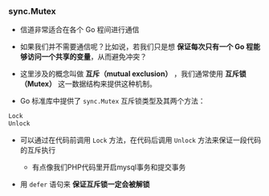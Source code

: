 ### sync.Mutex
* 信道非常适合在各个 Go 程间进行通信

* 如果我们并不需要通信呢？比如说，若我们只是想 __保证每次只有一个 Go 程能够访问一个共享的变量__，从而避免冲突？

* 这里涉及的概念叫做 __互斥（mutual exclusion）__ ，我们通常使用 __互斥锁（Mutex）__ 这一数据结构来提供这种机制。

* Go 标准库中提供了 `sync.Mutex` 互斥锁类型及其两个方法：
```go
Lock
Unlock
```

* 可以通过在代码前调用 `Lock` 方法，在代码后调用 `Unlock` 方法来保证一段代码的互斥执行
    * 有点像我们PHP代码里开启mysql事务和提交事务

* 用 `defer` 语句来 __保证互斥锁一定会被解锁__
